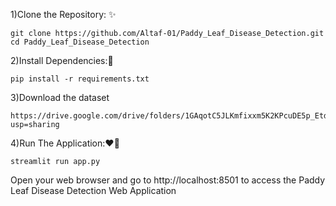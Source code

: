 1)Clone the Repository: ✨

    git clone https://github.com/Altaf-01/Paddy_Leaf_Disease_Detection.git 
    cd Paddy_Leaf_Disease_Detection

2)Install Dependencies:🤞
    
    pip install -r requirements.txt

3)Download the dataset
    
    https://drive.google.com/drive/folders/1GAqotC5JLKmfixxm5K2KPcuDE5p_Etdj?usp=sharing

4)Run The Application:❤️‍🔥
    
    streamlit run app.py

Open your web browser and go to http://localhost:8501 to access the Paddy Leaf Disease Detection Web Application
